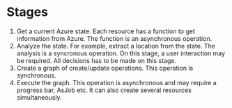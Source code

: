 ﻿# Stages

1. Get a current Azure state. Each resource has a function to get information from Azure.
   The function is an asynchronous operation.
2. Analyze the state. For example, extract a location from the state.
   The analysis is a syncronous operation. On this stage, a user interaction may be required.
   All decisions has to be made on this stage.
3. Create a graph of create/update operations. This operation is synchronous.
4. Execute the graph. This operation is asynchronous and may require a progress bar, AsJob etc.
   It can also create several resources simultaneously.